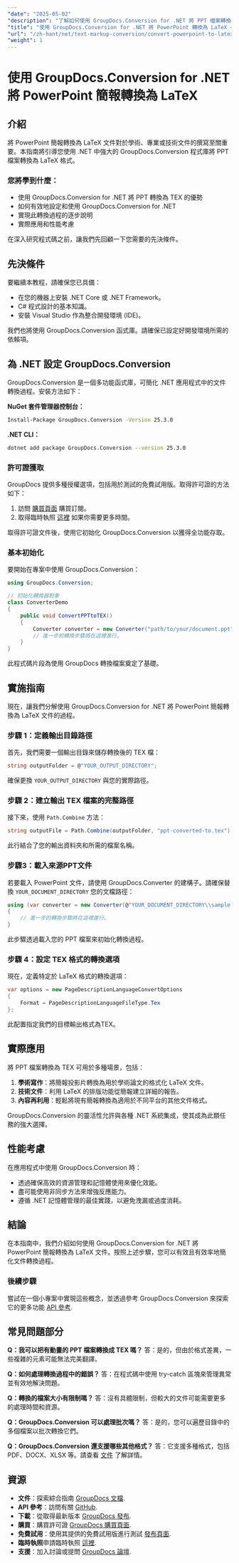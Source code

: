 ```yaml
---
"date": "2025-05-02"
"description": "了解如何使用 GroupDocs.Conversion for .NET 將 PPT 檔案轉換為 TEX 格式。本指南提供無縫文件轉換的逐步說明和最佳實踐。"
"title": "使用 GroupDocs.Conversion for .NET 將 PowerPoint 轉換為 LaTeX — 逐步指南"
"url": "/zh-hant/net/text-markup-conversion/convert-powerpoint-to-latex-groupdocs-dotnet/"
"weight": 1
---
```


# 使用 GroupDocs.Conversion for .NET 將 PowerPoint 簡報轉換為 LaTeX

## 介紹

將 PowerPoint 簡報轉換為 LaTeX 文件對於學術、專業或技術文件的撰寫至關重要。本指南將引導您使用 .NET 中強大的 GroupDocs.Conversion 程式庫將 PPT 檔案轉換為 LaTeX 格式。

### 您將學到什麼：
- 使用 GroupDocs.Conversion for .NET 將 PPT 轉換為 TEX 的優勢
- 如何有效地設定和使用 GroupDocs.Conversion for .NET
- 實現此轉換過程的逐步說明
- 實際應用和性能考慮

在深入研究程式碼之前，讓我們先回顧一下您需要的先決條件。

## 先決條件

要繼續本教程，請確保您已具備：

- 在您的機器上安裝 .NET Core 或 .NET Framework。
- C# 程式設計的基本知識。
- 安裝 Visual Studio 作為整合開發環境 (IDE)。

我們也將使用 GroupDocs.Conversion 函式庫。請確保已設定好開發環境所需的依賴項。

## 為 .NET 設定 GroupDocs.Conversion

GroupDocs.Conversion 是一個多功能函式庫，可簡化 .NET 應用程式中的文件轉換過程。安裝方法如下：

**NuGet 套件管理器控制台：**
```bash
Install-Package GroupDocs.Conversion -Version 25.3.0
```

**\.NET CLI：**
```bash
dotnet add package GroupDocs.Conversion --version 25.3.0
```

### 許可證獲取

GroupDocs 提供多種授權選項，包括用於測試的免費試用版。取得許可證的方法如下：

1. 訪問 [購買頁面](https://purchase.groupdocs.com/buy) 購買訂閱。
2. 取得臨時執照 [這裡](https://purchase.groupdocs.com/temporary-license/) 如果你需要更多時間。

取得許可證文件後，使用它初始化 GroupDocs.Conversion 以獲得全功能存取。

### 基本初始化

要開始在專案中使用 GroupDocs.Conversion：

```csharp
using GroupDocs.Conversion;

// 初始化轉換器對象
class ConverterDemo
{
    public void ConvertPPTtoTEX()
    {
        Converter converter = new Converter("path/to/your/document.ppt");
        // 進一步的轉換步驟將在這裡進行。
    }
}
```

此程式碼片段為使用 GroupDocs 轉換檔案奠定了基礎。

## 實施指南

現在，讓我們分解使用 GroupDocs.Conversion for .NET 將 PowerPoint 簡報轉換為 LaTeX 文件的過程。

### 步驟 1：定義輸出目錄路徑

首先，我們需要一個輸出目錄來儲存轉換後的 TEX 檔：

```csharp
string outputFolder = @"YOUR_OUTPUT_DIRECTORY";
```

確保更換 `YOUR_OUTPUT_DIRECTORY` 與您的實際路徑。

### 步驟 2：建立輸出 TEX 檔案的完整路徑

接下來，使用 `Path.Combine` 方法：

```csharp
string outputFile = Path.Combine(outputFolder, "ppt-converted-to.tex");
```

此行結合了您的輸出資料夾和所需的檔案名稱。

### 步驟3：載入來源PPT文件

若要載入 PowerPoint 文件，請使用 GroupDocs.Converter 的建構子。請確保替換 `YOUR_DOCUMENT_DIRECTORY` 您的文檔路徑：

```csharp
using (var converter = new Converter(@"YOUR_DOCUMENT_DIRECTORY\\sample.ppt"))
{
    // 進一步的轉換步驟將在這裡進行。
}
```

此步驟透過載入您的 PPT 檔案來初始化轉換過程。

### 步驟 4：設定 TEX 格式的轉換選項

現在，定義特定於 LaTeX 格式的轉換選項：

```csharp
var options = new PageDescriptionLanguageConvertOptions
{
    Format = PageDescriptionLanguageFileType.Tex
};
```

此配置指定我們的目標輸出格式為TEX。

## 實際應用

將 PPT 檔案轉換為 TEX 可用於多種場景，包括：

1. **學術寫作**：將簡報投影片轉換為用於學術論文的格式化 LaTeX 文件。
2. **技術文件**：利用 LaTeX 的排版功能從簡報建立詳細的報告。
3. **內容再利用**：輕鬆將現有簡報轉換為適用於不同平台的其他文件格式。

GroupDocs.Conversion 的靈活性允許與各種 .NET 系統集成，使其成為此類任務的強大選擇。

## 性能考慮

在應用程式中使用 GroupDocs.Conversion 時：

- 透過確保高效的資源管理和記憶體使用來優化效能。
- 盡可能使用非同步方法來增強反應能力。
- 遵循 .NET 記憶體管理的最佳實踐，以避免洩漏或過度消耗。

## 結論

在本指南中，我們介紹如何使用 GroupDocs.Conversion for .NET 將 PowerPoint 簡報轉換為 LaTeX 文件。按照上述步驟，您可以有效且有效率地簡化文件轉換過程。

### 後續步驟
嘗試在一個小專案中實現這些概念，並透過參考 GroupDocs.Conversion 來探索它的更多功能 [API 參考](https://reference。groupdocs.com/conversion/net/).

## 常見問題部分

**Q：我可以把有動畫的 PPT 檔案轉換成 TEX 嗎？**
答：是的，但由於格式差異，一些複雜的元素可能無法完美翻譯。

**Q：如何處理轉換過程中的錯誤？**
答：在程式碼中使用 try-catch 區塊來管理異常並有效地解決問題。

**Q：轉換的檔案大小有限制嗎？**
答：沒有具體限制，但較大的文件可能需要更多的處理時間和資源。

**Q：GroupDocs.Conversion 可以處理批次嗎？**
答：是的，您可以遍歷目錄中的多個檔案以批次轉換它們。

**Q：GroupDocs.Conversion 還支援哪些其他格式？**
答：它支援多種格式，包括 PDF、DOCX、XLSX 等。請查看 [文件](https://docs.groupdocs.com/conversion/net/) 了解詳情。

## 資源
- **文件**：探索綜合指南 [GroupDocs 文檔](https://docs。groupdocs.com/conversion/net/).
- **API 參考**：訪問有關 [GitHub](https://reference。groupdocs.com/conversion/net/).
- **下載**：從取得最新版本 [GroupDocs 發布](https://releases。groupdocs.com/conversion/net/).
- **購買**：購買許可證 [GroupDocs 購買頁面](https://purchase。groupdocs.com/buy).
- **免費試用**：使用其提供的免費試用版進行測試 [發布頁面](https://releases。groupdocs.com/conversion/net/).
- **臨時執照**申請臨時執照 [這裡](https://purchase。groupdocs.com/temporary-license/).
- **支援**：加入討論或提問 [GroupDocs 論壇](https://forum。groupdocs.com/c/conversion/10).